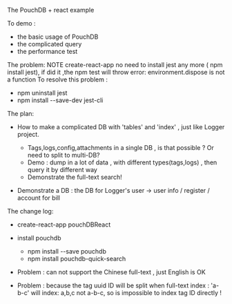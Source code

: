 The PouchDB + react example

To demo :
* the basic usage of PouchDB
* the complicated query
* the performance test

The problem:
NOTE create-react-app no need to install jest any more ( npm install jest), if did it ,the npm test will throw error:
environment.dispose is not a function
To resolve this problem : 
* npm uninstall jest
* npm install --save-dev jest-cli



The plan:

* How to make a complicated DB with 'tables' and 'index' , just like Logger project.
	* Tags,logs,config,attachments in a single DB , is that possible ? Or need to split to multi-DB?
	* Demo : dump in a lot of data , with different types(tags,logs) , then query it by different way 
	* Demonstrate the full-text search!



* Demonstrate a DB : the DB for Logger's user -> user info / register / account for bill 

The change log:
* create-react-app pouchDBReact

* install pouchdb
	* npm install --save pouchdb
	* npm install pouchdb-quick-search

* Problem : can not support the Chinese full-text , just English is OK

* Problem : because the tag uuid ID will be split when full-text index : 'a-b-c' will index: a,b,c not a-b-c, so is impossible to index tag ID directly !
